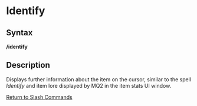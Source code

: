 # Identify

## Syntax

**/identify**

## Description

Displays further information about the item on the cursor, similar to the spell _Identify_ and item lore displayed by MQ2 in the item stats UI window.

[Return to Slash Commands](./)

